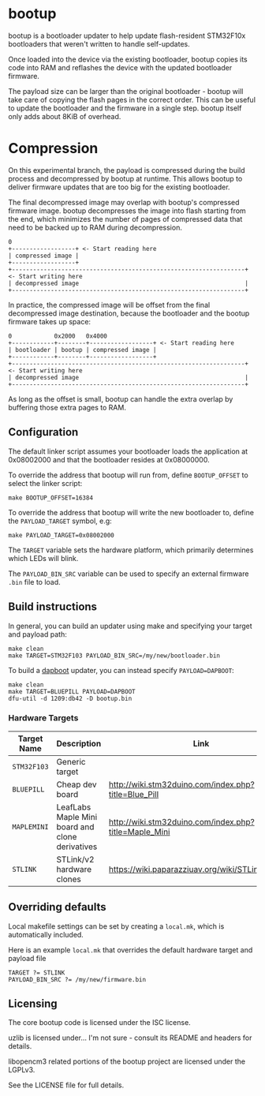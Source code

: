 # bootup
bootup is a bootloader updater to help update flash-resident STM32F10x bootloaders that weren't written to handle self-updates.

Once loaded into the device via the existing bootloader, bootup copies its code into RAM and reflashes the device with the updated bootloader firmware.

The payload size can be larger than the original bootloader - bootup will take care of copying the flash pages in the correct order. This can be useful to update the bootloader and the firmware in a single step. bootup itself only adds about 8KiB of overhead.

# Compression
On this experimental branch, the payload is compressed during the build process and decompressed by bootup at runtime.
This allows bootup to deliver firmware updates that are too big for the existing bootloader.

The final decompressed image may overlap with bootup's compressed firmware image.
bootup decompresses the image into flash starting from the end, which minimizes the number of pages of compressed data that need to be backed up to RAM during decompression.

    0
    +------------------+ <- Start reading here
    | compressed image |
    +------------------+
    +------------------------------------------------------------------+ <- Start writing here
    | decompressed image                                               |
    +------------------------------------------------------------------+

In practice, the compressed image will be offset from the final decompressed image destination, because the bootloader and the bootup firmware takes up space:

    0            0x2000   0x4000
    +------------+--------+------------------+ <- Start reading here
    | bootloader | bootup | compressed image |
    +------------+--------+------------------+
    +------------------------------------------------------------------+ <- Start writing here
    | decompressed image                                               |
    +------------------------------------------------------------------+

As long as the offset is small, bootup can handle the extra overlap by buffering those extra pages to RAM.

## Configuration
The default linker script assumes your bootloader loads the application at 0x08002000 and that the bootloader resides at 0x08000000.

To override the address that bootup will run from, define `BOOTUP_OFFSET` to select the linker script:

    make BOOTUP_OFFSET=16384

To override the address that bootup will write the new bootloader to, define the `PAYLOAD_TARGET` symbol, e.g:

    make PAYLOAD_TARGET=0x08002000

The `TARGET` variable sets the hardware platform, which primarily determines which LEDs will blink.

The `PAYLOAD_BIN_SRC` variable can be used to specify an external firmware `.bin` file to load.

## Build instructions
In general, you can build an updater using make and specifying your target and payload path:

    make clean
    make TARGET=STM32F103 PAYLOAD_BIN_SRC=/my/new/bootloader.bin

To build a [dapboot](https://github.com/devanlai/dapboot) updater, you can instead specify `PAYLOAD=DAPBOOT`:

    make clean
    make TARGET=BLUEPILL PAYLOAD=DAPBOOT
    dfu-util -d 1209:db42 -D bootup.bin

### Hardware Targets
| Target Name | Description | Link |
| ----------- | ----------- |----- |
|`STM32F103`  | Generic target | |
|`BLUEPILL`   | Cheap dev board | http://wiki.stm32duino.com/index.php?title=Blue_Pill |
|`MAPLEMINI`  | LeafLabs Maple Mini board and clone derivatives | http://wiki.stm32duino.com/index.php?title=Maple_Mini |
|`STLINK`     | STLink/v2 hardware clones | https://wiki.paparazziuav.org/wiki/STLink#Clones |

## Overriding defaults
Local makefile settings can be set by creating a `local.mk`, which is automatically included.

Here is an example `local.mk` that overrides the default hardware target and payload file

    TARGET ?= STLINK
    PAYLOAD_BIN_SRC ?= /my/new/firmware.bin

## Licensing
The core bootup code is licensed under the ISC license.

uzlib is licensed under... I'm not sure - consult its README and headers for details.

libopencm3 related portions of the bootup project are licensed under the LGPLv3.

See the LICENSE file for full details.
